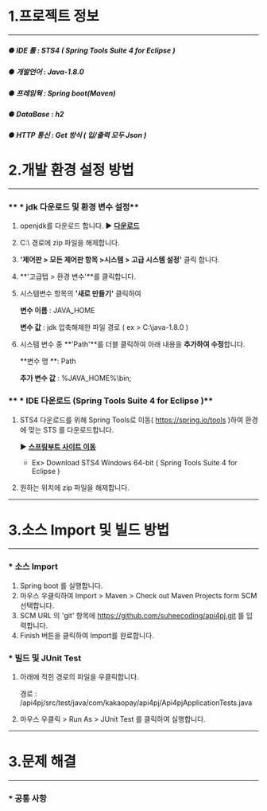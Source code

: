 # 1.프로젝트 정보
---------------
#####  ● IDE 툴  : STS4 ( Spring Tools Suite 4 for Eclipse )
#####  ● 개발언어 : Java-1.8.0
#####  ● 프레임웍 : Spring boot(Maven)
#####  ● DataBase : h2
#####  ● HTTP 통신 : Get 방식 ( 입/출력 모두 Json )


# 2.개발 환경 설정 방법
------------------- 
### ** * jdk 다운로드 및 환경 변수 설정**
 1. openjdk를 다운로드 합니다. ▶ **[다운로드](https://github.com/ojdkbuild/ojdkbuild/releases/download/1.8.0.191-1/java-1.8.0-openjdk-1.8.0.191-1.b12.ojdkbuild.windows.x86_64.zip)**
 
 2. C:\ 경로에 zip 파일을 해제합니다.
 
 3. **'제어판 > 모든 제어판 항목 >시스템 > 고급 시스템 설정'** 클릭 합니다.
 
 4. **'고급텝 > 환경 변수'**를 클릭합니다.
 
 5. 시스템변수 항목의 **'새로 만들기'** 클릭하여
 
    **변수 이름** : JAVA_HOME
    
    **변수   값** : jdk 압축해제한 파일 경로 ( ex > C:\java-1.8.0 )
    
 6. 시스템 변수 중 **'Path'**를 더블 클릭하여 아래 내용을 **추가하여 수정**합니다.
 
    **변수 명 **: Path
    
    **추가 변수 값** : %JAVA_HOME%\bin;
 
 
 
 
###  ** * IDE 다운로드 (Spring Tools Suite 4 for Eclipse )**
 1. STS4 
   다운로드를 위해 Spring Tools로 이동( https://spring.io/tools )하여 환경에 맞는 STS 를 다운로드합니다.
   
    ▶ **[스프링부트 사이트 이동](https://spring.io/tools)**
    * Ex> Download STS4 Windows 64-bit ( Spring Tools Suite 4 for Eclipse )

2. 원하는 위치에 zip 파일을 해제합니다.


---------------------------------------
# 3.소스 Import 및 빌드 방법
---------------------------------------
###  * 소스 Import
1. Spring boot 를 실행합니다.
2. 마우스 우클릭하여 Import > Maven > Check out Maven Projects form SCM 선택합니다.
3. SCM URL 의 'git' 항목에 https://github.com/suheecoding/api4pj.git 를 입력합니다.
4. Finish 버튼을 클릭하여 Import를 완료합니다.

###  * 빌드 및 JUnit Test
1. 아래에 적힌 경로의 파일을 우클릭합니다.

   경로 : /api4pj/src/test/java/com/kakaopay/api4pj/Api4pjApplicationTests.java
   
2. 마우스 우클릭 > Run As > JUnit Test 를 클릭하여 실행합니다.


-------------------
# 3.문제 해결 
-------------------
### * 공통 사항

